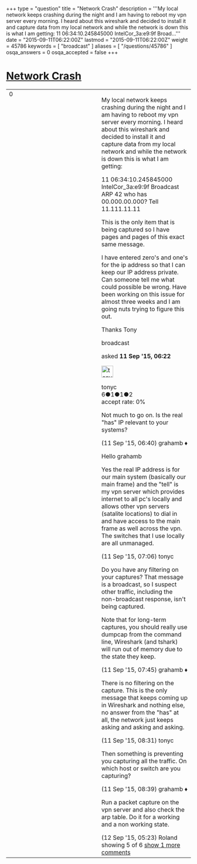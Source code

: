 +++
type = "question"
title = "Network Crash"
description = '''My local network keeps crashing during the night and I am having to reboot my vpn server every morning. I heard about this wireshark and decided to install it and capture data from my local network and while the network is down this is what I am getting: 11 06:34:10.245845000 IntelCor_3a:e9:9f Broad...'''
date = "2015-09-11T06:22:00Z"
lastmod = "2015-09-11T06:22:00Z"
weight = 45786
keywords = [ "broadcast" ]
aliases = [ "/questions/45786" ]
osqa_answers = 0
osqa_accepted = false
+++

<div class="headNormal">

# [Network Crash](/questions/45786/network-crash)

</div>

<div id="main-body">

<div id="askform">

<table id="question-table" style="width:100%;"><colgroup><col style="width: 50%" /><col style="width: 50%" /></colgroup><tbody><tr class="odd"><td style="width: 30px; vertical-align: top"><div class="vote-buttons"><div id="post-45786-score" class="post-score" title="current number of votes">0</div><div id="favorite-count" class="favorite-count"></div></div></td><td><div id="item-right"><div class="question-body"><p>My local network keeps crashing during the night and I am having to reboot my vpn server every morning. I heard about this wireshark and decided to install it and capture data from my local network and while the network is down this is what I am getting:</p><p>11 06:34:10.245845000 IntelCor_3a:e9:9f Broadcast ARP 42 who has 00.000.00.000? Tell 11.111.11.11</p><p>This is the only item that is being captured so I have pages and pages of this exact same message.</p><p>I have entered zero's and one's for the ip address so that I can keep our IP address private. Can someone tell me what could possible be wrong. Have been working on this issue for almost three weeks and I am going nuts trying to figure this out.</p><p>Thanks Tony</p></div><div id="question-tags" class="tags-container tags">broadcast</div><div id="question-controls" class="post-controls"></div><div class="post-update-info-container"><div class="post-update-info post-update-info-user"><p>asked <strong>11 Sep '15, 06:22</strong></p><img src="https://secure.gravatar.com/avatar/6cf746d618d3a24f6e42ca127be649b5?s=32&amp;d=identicon&amp;r=g" class="gravatar" width="32" height="32" alt="tonyc&#39;s gravatar image" /><p>tonyc<br />
<span class="score" title="6 reputation points">6</span><span title="1 badges"><span class="badge1">●</span><span class="badgecount">1</span></span><span title="1 badges"><span class="silver">●</span><span class="badgecount">1</span></span><span title="2 badges"><span class="bronze">●</span><span class="badgecount">2</span></span><br />
<span class="accept_rate" title="Rate of the user&#39;s accepted answers">accept rate:</span> <span title="tonyc has no accepted answers">0%</span></p></div></div><div id="comments-container-45786" class="comments-container"><span id="45787"></span><div id="comment-45787" class="comment"><div id="post-45787-score" class="comment-score"></div><div class="comment-text"><p>Not much to go on. Is the real "has" IP relevant to your systems?</p></div><div id="comment-45787-info" class="comment-info"><span class="comment-age">(11 Sep '15, 06:40)</span> grahamb ♦</div></div><span id="45788"></span><div id="comment-45788" class="comment"><div id="post-45788-score" class="comment-score"></div><div class="comment-text"><p>Hello grahamb</p><p>Yes the real IP address is for our main system (basically our main frame) and the "tell" is my vpn server which provides internet to all pc's locally and allows other vpn servers (satalite locations) to dial in and have access to the main frame as well across the vpn. The switches that I use locally are all unmanaged.</p></div><div id="comment-45788-info" class="comment-info"><span class="comment-age">(11 Sep '15, 07:06)</span> tonyc</div></div><span id="45790"></span><div id="comment-45790" class="comment"><div id="post-45790-score" class="comment-score"></div><div class="comment-text"><p>Do you have any filtering on your captures? That message is a broadcast, so I suspect other traffic, including the non-broadcast response, isn't being captured.</p><p>Note that for long-term captures, you should really use dumpcap from the command line, Wireshark (and tshark) will run out of memory due to the state they keep.</p></div><div id="comment-45790-info" class="comment-info"><span class="comment-age">(11 Sep '15, 07:45)</span> grahamb ♦</div></div><span id="45792"></span><div id="comment-45792" class="comment"><div id="post-45792-score" class="comment-score"></div><div class="comment-text"><p>There is no filtering on the capture. This is the only message that keeps coming up in Wireshark and nothing else, no answer from the "has" at all, the network just keeps asking and asking and asking.</p></div><div id="comment-45792-info" class="comment-info"><span class="comment-age">(11 Sep '15, 08:31)</span> tonyc</div></div><span id="45793"></span><div id="comment-45793" class="comment"><div id="post-45793-score" class="comment-score"></div><div class="comment-text"><p>Then something is preventing you capturing all the traffic. On which host or switch are you capturing?</p></div><div id="comment-45793-info" class="comment-info"><span class="comment-age">(11 Sep '15, 08:39)</span> grahamb ♦</div></div><span id="45808"></span><div id="comment-45808" class="comment not_top_scorer"><div id="post-45808-score" class="comment-score"></div><div class="comment-text"><p>Run a packet capture on the vpn server and also check the arp table. Do it for a working and a non working state.</p></div><div id="comment-45808-info" class="comment-info"><span class="comment-age">(12 Sep '15, 05:23)</span> Roland</div></div></div><div id="comment-tools-45786" class="comment-tools"><span class="comments-showing"> showing 5 of 6 </span> <a href="#" class="show-all-comments-link">show 1 more comments</a></div><div class="clear"></div><div id="comment-45786-form-container" class="comment-form-container"></div><div class="clear"></div></div></td></tr></tbody></table>

</div>

</div>

